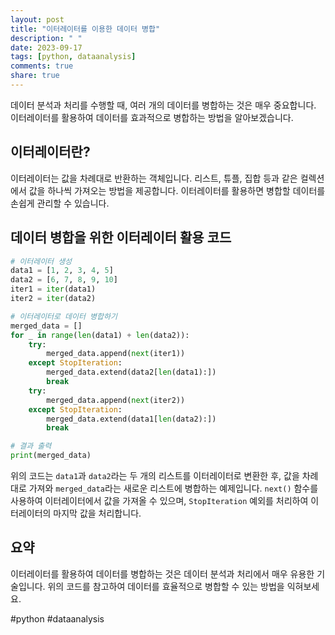 ```yaml
---
layout: post
title: "이터레이터를 이용한 데이터 병합"
description: " "
date: 2023-09-17
tags: [python, dataanalysis]
comments: true
share: true
---
```


데이터 분석과 처리를 수행할 때, 여러 개의 데이터를 병합하는 것은 매우 중요합니다. 이터레이터를 활용하여 데이터를 효과적으로 병합하는 방법을 알아보겠습니다.

## 이터레이터란?

이터레이터는 값을 차례대로 반환하는 객체입니다. 리스트, 튜플, 집합 등과 같은 컬렉션에서 값을 하나씩 가져오는 방법을 제공합니다. 이터레이터를 활용하면 병합할 데이터를 손쉽게 관리할 수 있습니다.

## 데이터 병합을 위한 이터레이터 활용 코드

```python
# 이터레이터 생성
data1 = [1, 2, 3, 4, 5]
data2 = [6, 7, 8, 9, 10]
iter1 = iter(data1)
iter2 = iter(data2)

# 이터레이터로 데이터 병합하기
merged_data = []
for _ in range(len(data1) + len(data2)):
    try:
        merged_data.append(next(iter1))
    except StopIteration:
        merged_data.extend(data2[len(data1):])
        break
    try:
        merged_data.append(next(iter2))
    except StopIteration:
        merged_data.extend(data1[len(data2):])
        break

# 결과 출력
print(merged_data)
```

위의 코드는 `data1`과 `data2`라는 두 개의 리스트를 이터레이터로 변환한 후, 값을 차례대로 가져와 `merged_data`라는 새로운 리스트에 병합하는 예제입니다. `next()` 함수를 사용하여 이터레이터에서 값을 가져올 수 있으며, `StopIteration` 예외를 처리하여 이터레이터의 마지막 값을 처리합니다.

## 요약

이터레이터를 활용하여 데이터를 병합하는 것은 데이터 분석과 처리에서 매우 유용한 기술입니다. 위의 코드를 참고하여 데이터를 효율적으로 병합할 수 있는 방법을 익혀보세요.

#python #dataanalysis